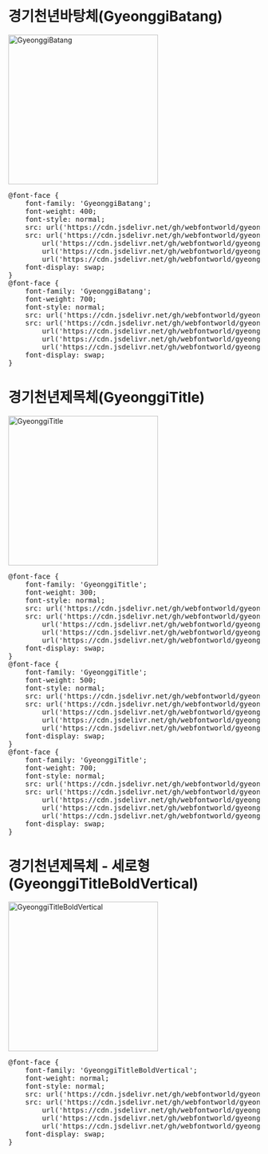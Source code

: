 # 경기천년바탕체(GyeonggiBatang)

<a href="https://wess.tistory.com/249" target="_blank">
    <img src="https://webfontworld.github.io/gyeonggi/GyeonggiBatang.jpg" alt="GyeonggiBatang" style="width:300px">
</a>

<pre>
@font-face {
    font-family: 'GyeonggiBatang';
    font-weight: 400;
    font-style: normal;
    src: url('https://cdn.jsdelivr.net/gh/webfontworld/gyeonggi/GyeonggiBatangRegular.eot');
    src: url('https://cdn.jsdelivr.net/gh/webfontworld/gyeonggi/GyeonggiBatangRegular.eot?#iefix') format('embedded-opentype'),
        url('https://cdn.jsdelivr.net/gh/webfontworld/gyeonggi/GyeonggiBatangRegular.woff2') format('woff2'),
        url('https://cdn.jsdelivr.net/gh/webfontworld/gyeonggi/GyeonggiBatangRegular.woff') format('woff'),
        url('https://cdn.jsdelivr.net/gh/webfontworld/gyeonggi/GyeonggiBatangRegular.ttf') format("truetype");
    font-display: swap;
}
@font-face {
    font-family: 'GyeonggiBatang';
    font-weight: 700;
    font-style: normal;
    src: url('https://cdn.jsdelivr.net/gh/webfontworld/gyeonggi/GyeonggiBatangBold.eot');
    src: url('https://cdn.jsdelivr.net/gh/webfontworld/gyeonggi/GyeonggiBatangBold.eot?#iefix') format('embedded-opentype'),
        url('https://cdn.jsdelivr.net/gh/webfontworld/gyeonggi/GyeonggiBatangBold.woff2') format('woff2'),
        url('https://cdn.jsdelivr.net/gh/webfontworld/gyeonggi/GyeonggiBatangBold.woff') format('woff'),
        url('https://cdn.jsdelivr.net/gh/webfontworld/gyeonggi/GyeonggiBatangBold.ttf') format("truetype");
    font-display: swap;
}
</pre>


# 경기천년제목체(GyeonggiTitle)

<a href="https://wess.tistory.com/249" target="_blank">
    <img src="https://webfontworld.github.io/gyeonggi/GyeonggiTitle.jpg" alt="GyeonggiTitle" style="width:300px">
</a>

<pre>
@font-face {
    font-family: 'GyeonggiTitle';
    font-weight: 300;
    font-style: normal;
    src: url('https://cdn.jsdelivr.net/gh/webfontworld/gyeonggi/GyeonggiTitleLight.eot');
    src: url('https://cdn.jsdelivr.net/gh/webfontworld/gyeonggi/GyeonggiTitleLight.eot?#iefix') format('embedded-opentype'),
        url('https://cdn.jsdelivr.net/gh/webfontworld/gyeonggi/GyeonggiTitleLight.woff2') format('woff2'),
        url('https://cdn.jsdelivr.net/gh/webfontworld/gyeonggi/GyeonggiTitleLight.woff') format('woff'),
        url('https://cdn.jsdelivr.net/gh/webfontworld/gyeonggi/GyeonggiTitleLight.ttf') format("truetype");
    font-display: swap;
}
@font-face {
    font-family: 'GyeonggiTitle';
    font-weight: 500;
    font-style: normal;
    src: url('https://cdn.jsdelivr.net/gh/webfontworld/gyeonggi/GyeonggiTitleMedium.eot');
    src: url('https://cdn.jsdelivr.net/gh/webfontworld/gyeonggi/GyeonggiTitleMedium.eot?#iefix') format('embedded-opentype'),
        url('https://cdn.jsdelivr.net/gh/webfontworld/gyeonggi/GyeonggiTitleMedium.woff2') format('woff2'),
        url('https://cdn.jsdelivr.net/gh/webfontworld/gyeonggi/GyeonggiTitleMedium.woff') format('woff'),
        url('https://cdn.jsdelivr.net/gh/webfontworld/gyeonggi/GyeonggiTitleMedium.ttf') format("truetype");
    font-display: swap;
}
@font-face {
    font-family: 'GyeonggiTitle';
    font-weight: 700;
    font-style: normal;
    src: url('https://cdn.jsdelivr.net/gh/webfontworld/gyeonggi/GyeonggiTitleBold.eot');
    src: url('https://cdn.jsdelivr.net/gh/webfontworld/gyeonggi/GyeonggiTitleBold.eot?#iefix') format('embedded-opentype'),
        url('https://cdn.jsdelivr.net/gh/webfontworld/gyeonggi/GyeonggiTitleBold.woff2') format('woff2'),
        url('https://cdn.jsdelivr.net/gh/webfontworld/gyeonggi/GyeonggiTitleBold.woff') format('woff'),
        url('https://cdn.jsdelivr.net/gh/webfontworld/gyeonggi/GyeonggiTitleBold.ttf') format("truetype");
    font-display: swap;
}
</pre>

# 경기천년제목체 - 세로형(GyeonggiTitleBoldVertical)

<a href="https://wess.tistory.com/249" target="_blank">
    <img src="https://webfontworld.github.io/gyeonggi/GyeonggiTitleBoldVertical.jpg" alt="GyeonggiTitleBoldVertical" style="width:300px">
</a>

<pre>
@font-face {
    font-family: 'GyeonggiTitleBoldVertical';
    font-weight: normal;
    font-style: normal;
    src: url('https://cdn.jsdelivr.net/gh/webfontworld/gyeonggi/GyeonggiTitleBoldVertical.eot');
    src: url('https://cdn.jsdelivr.net/gh/webfontworld/gyeonggi/GyeonggiTitleBoldVertical.eot?#iefix') format('embedded-opentype'),
        url('https://cdn.jsdelivr.net/gh/webfontworld/gyeonggi/GyeonggiTitleBoldVertical.woff2') format('woff2'),
        url('https://cdn.jsdelivr.net/gh/webfontworld/gyeonggi/GyeonggiTitleBoldVertical.woff') format('woff'),
        url('https://cdn.jsdelivr.net/gh/webfontworld/gyeonggi/GyeonggiTitleBoldVertical.ttf') format("truetype");
    font-display: swap;
}
</pre>
